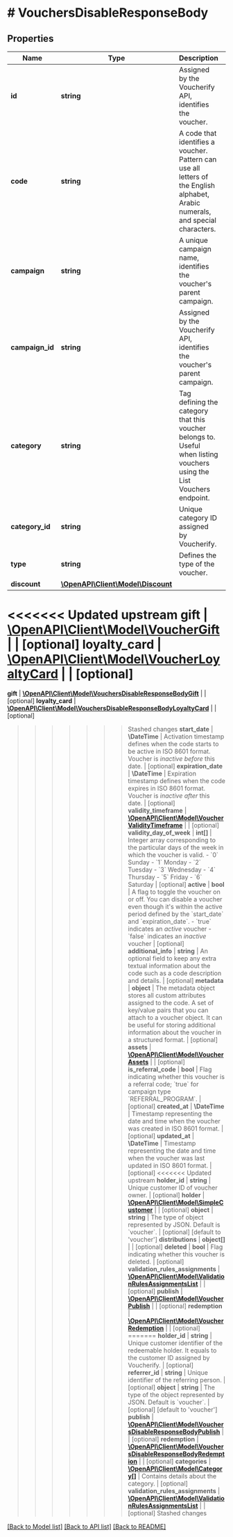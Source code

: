 # # VouchersDisableResponseBody

## Properties

Name | Type | Description | Notes
------------ | ------------- | ------------- | -------------
**id** | **string** | Assigned by the Voucherify API, identifies the voucher. | [optional]
**code** | **string** | A code that identifies a voucher. Pattern can use all letters of the English alphabet, Arabic numerals, and special characters. | [optional]
**campaign** | **string** | A unique campaign name, identifies the voucher&#39;s parent campaign. | [optional]
**campaign_id** | **string** | Assigned by the Voucherify API, identifies the voucher&#39;s parent campaign. | [optional]
**category** | **string** | Tag defining the category that this voucher belongs to. Useful when listing vouchers using the List Vouchers endpoint. | [optional]
**category_id** | **string** | Unique category ID assigned by Voucherify. | [optional]
**type** | **string** | Defines the type of the voucher. | [optional]
**discount** | [**\OpenAPI\Client\Model\Discount**](Discount.md) |  | [optional]
<<<<<<< Updated upstream
**gift** | [**\OpenAPI\Client\Model\VoucherGift**](VoucherGift.md) |  | [optional]
**loyalty_card** | [**\OpenAPI\Client\Model\VoucherLoyaltyCard**](VoucherLoyaltyCard.md) |  | [optional]
=======
**gift** | [**\OpenAPI\Client\Model\VouchersDisableResponseBodyGift**](VouchersDisableResponseBodyGift.md) |  | [optional]
**loyalty_card** | [**\OpenAPI\Client\Model\VouchersDisableResponseBodyLoyaltyCard**](VouchersDisableResponseBodyLoyaltyCard.md) |  | [optional]
>>>>>>> Stashed changes
**start_date** | **\DateTime** | Activation timestamp defines when the code starts to be active in ISO 8601 format. Voucher is *inactive before* this date. | [optional]
**expiration_date** | **\DateTime** | Expiration timestamp defines when the code expires in ISO 8601 format.  Voucher is *inactive after* this date. | [optional]
**validity_timeframe** | [**\OpenAPI\Client\Model\VoucherValidityTimeframe**](VoucherValidityTimeframe.md) |  | [optional]
**validity_day_of_week** | **int[]** | Integer array corresponding to the particular days of the week in which the voucher is valid.  - &#x60;0&#x60;  Sunday   - &#x60;1&#x60;  Monday   - &#x60;2&#x60;  Tuesday   - &#x60;3&#x60;  Wednesday   - &#x60;4&#x60;  Thursday   - &#x60;5&#x60;  Friday   - &#x60;6&#x60;  Saturday | [optional]
**active** | **bool** | A flag to toggle the voucher on or off. You can disable a voucher even though it&#39;s within the active period defined by the &#x60;start_date&#x60; and &#x60;expiration_date&#x60;.    - &#x60;true&#x60; indicates an *active* voucher - &#x60;false&#x60; indicates an *inactive* voucher | [optional]
**additional_info** | **string** | An optional field to keep any extra textual information about the code such as a code description and details. | [optional]
**metadata** | **object** | The metadata object stores all custom attributes assigned to the code. A set of key/value pairs that you can attach to a voucher object. It can be useful for storing additional information about the voucher in a structured format. | [optional]
**assets** | [**\OpenAPI\Client\Model\VoucherAssets**](VoucherAssets.md) |  | [optional]
**is_referral_code** | **bool** | Flag indicating whether this voucher is a referral code; &#x60;true&#x60; for campaign type &#x60;REFERRAL_PROGRAM&#x60;. | [optional]
**created_at** | **\DateTime** | Timestamp representing the date and time when the voucher was created in ISO 8601 format. | [optional]
**updated_at** | **\DateTime** | Timestamp representing the date and time when the voucher was last updated in ISO 8601 format. | [optional]
<<<<<<< Updated upstream
**holder_id** | **string** | Unique customer ID of voucher owner. | [optional]
**holder** | [**\OpenAPI\Client\Model\SimpleCustomer**](SimpleCustomer.md) |  | [optional]
**object** | **string** | The type of object represented by JSON. Default is &#x60;voucher&#x60;. | [optional] [default to 'voucher']
**distributions** | **object[]** |  | [optional]
**deleted** | **bool** | Flag indicating whether this voucher is deleted. | [optional]
**validation_rules_assignments** | [**\OpenAPI\Client\Model\ValidationRulesAssignmentsList**](ValidationRulesAssignmentsList.md) |  | [optional]
**publish** | [**\OpenAPI\Client\Model\VoucherPublish**](VoucherPublish.md) |  | [optional]
**redemption** | [**\OpenAPI\Client\Model\VoucherRedemption**](VoucherRedemption.md) |  | [optional]
=======
**holder_id** | **string** | Unique customer identifier of the redeemable holder. It equals to the customer ID assigned by Voucherify. | [optional]
**referrer_id** | **string** | Unique identifier of the referring person. | [optional]
**object** | **string** | The type of the object represented by JSON. Default is &#x60;voucher&#x60;. | [optional] [default to 'voucher']
**publish** | [**\OpenAPI\Client\Model\VouchersDisableResponseBodyPublish**](VouchersDisableResponseBodyPublish.md) |  | [optional]
**redemption** | [**\OpenAPI\Client\Model\VouchersDisableResponseBodyRedemption**](VouchersDisableResponseBodyRedemption.md) |  | [optional]
**categories** | [**\OpenAPI\Client\Model\Category[]**](Category.md) | Contains details about the category. | [optional]
**validation_rules_assignments** | [**\OpenAPI\Client\Model\ValidationRulesAssignmentsList**](ValidationRulesAssignmentsList.md) |  | [optional]
>>>>>>> Stashed changes

[[Back to Model list]](../../README.md#models) [[Back to API list]](../../README.md#endpoints) [[Back to README]](../../README.md)
